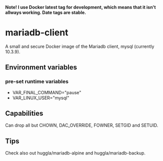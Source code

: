 **Note! I use Docker latest tag for development, which means that it isn't allways working. Date tags are stable.**

# mariadb-client
A small and secure Docker image of the Mariadb client, mysql (currently 10.3.9).

## Environment variables
### pre-set runtime variables
* VAR_FINAL_COMMAND="pause"
* VAR_LINUX_USER="mysql"

## Capabilities
Can drop all but CHOWN, DAC_OVERRIDE, FOWNER, SETGID and SETUID.

## Tips
Check also out huggla/mariadb-alpine and huggla/mariadb-backup.
